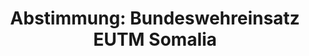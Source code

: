 ---
layout: abstimmung
title: "Abstimmung: Bundeswehreinsatz EUTM Somalia"
categories:
 - Bundeswehr
 - Ausland
tags:
 - EUTM
 - Somalia
 - EU
 - Ausbildung
 - UN

abstimmung:
 legislaturperiode: 18
 bundestagssitzung: 228
 abstimmung: 3
links:
 - title: https://www.bundestag.de/parlament/plenum/abstimmung/abstimmung?id=462
   url: https://www.bundestag.de/parlament/plenum/abstimmung/abstimmung?id=462
 - title: http://www.abgeordnetenwatch.de/bundeswehreinsatz_in_somalia_eutm-1105-862.html
   url: http://www.abgeordnetenwatch.de/bundeswehreinsatz_in_somalia_eutm-1105-862.html
data:
 - title: Abstimmungsergebnis 20170330_3-data.pdf
   url: /res/abstimmungsliste/20170330_3-data.pdf
 - title: Abstimmungsergebnis 20170330_3_xls-data.csv
   url: /res/abstimmungsliste/analyses/20170330_3_xls-data.csv
documents:
 - title: Drucksache 18/11273.pdf
   url: http://dip21.bundestag.de/dip21/btd/18/112/1811273.pdf
   local: /res/abstimmungsdaten/018-228-03/1811273.pdf
 - title: Drucksache 18/11673.pdf
   url: http://dip21.bundestag.de/dip21/btd/18/116/1811673.pdf
   local: /res/abstimmungsdaten/018-228-03/1811673.pdf
preview: |
     Deutscher Bundestag
    
     228. Sitzung des Deutschen Bundestages
     am Donnerstag, 30. März 2017
    
     Endgültiges Ergebnis der Namentlichen Abstimmung Nr. 3
    
     Beschlussempfehlung des Auswärtigen Ausschusses (3. Ausschuss) zu dem Antrag der
     Bundesregierung
     Fortsetzung der Beteiligung bewaffneter deutscher Streitkräfte an der EU-geführten
     Ausbildungs- und Beratungsmission EUTM Somalia
     Drs. 18/11273 und 18/11673
    
     Abgegebene Stimmen insgesamt:
    
     537
    
     Nicht abgegebene Stimmen:
     Ja-Stimmen:
    
     93
     435
    
     Nein-Stimmen:
    
     102
    
     Enthaltungen:
    
     0
    
     Ungültige:
    
     0
    
     Berlin, den 30.03.2017
    
     Beginn: 19:21
     Ende: 19:24
---